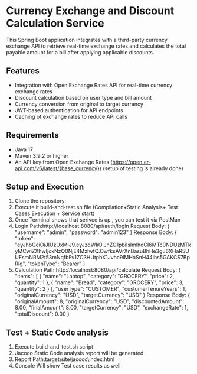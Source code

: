 # Currency Exchange and Discount Calculation Service

This Spring Boot application integrates with a third-party currency exchange API to retrieve real-time exchange rates and calculates the total payable amount for a bill after applying applicable discounts.

## Features

- Integration with Open Exchange Rates API for real-time currency exchange rates
- Discount calculation based on user type and bill amount
- Currency conversion from original to target currency
- JWT-based authentication for API endpoints
- Caching of exchange rates to reduce API calls

## Requirements

- Java 17
- Maven 3.9.2 or higher
- An API key from Open Exchange Rates (https://open.er-api.com/v6/latest/{base_currency}) (setup of testing is already done)

## Setup and Execution

1. Clone the repository:
2. Execute it build-and-test.sh file (Compilation+Static Analysis+ Test Cases Execution + Service start)
3. Once Terminal shows that serivce is up , you can test it via PostMan
4. Login Path:http://localhost:8080/api/auth/login
Request Body:
   {
   "username": "admin",
   "password": "admin123"
   }
Response Body:
   {
   "token": "eyJhbGciOiJIUzUxMiJ9.eyJzdWIiOiJhZG1pbiIsImlhdCI6MTc0NDUzMTkyMCwiZXhwIjoxNzQ0NjE4MzIwfQ.OwfksAVrXnBasuBhHe3gu6XHaR5UUFsmNRM2t53mNqfbFv1ZC3HUtpbX1Jvhc9lMHoSnH44Ihs5GAKCS7BpRlg",
   "tokenType": "Bearer"
   }
5. Calculation Path:http://localhost:8080/api/calculate
Request Body:  {
   "items": [
   {
   "name": "Laptop",
   "category": "GROCERY",
   "price": 2,
   "quantity": 1
   },
   {
   "name": "Bread",
   "category": "GROCERY",
   "price": 3,
   "quantity": 2
   }
   ],
   "userType": "CUSTOMER",
   "customerTenureYears": 1,
   "originalCurrency": "USD",
   "targetCurrency": "USD"
   }
Response Body:
   {
   "originalAmount": 8,
   "originalCurrency": "USD",
   "discountedAmount": 8.00,
   "finalAmount": 8.00,
   "targetCurrency": "USD",
   "exchangeRate": 1,
   "totalDiscount": 0.00
   }


## Test + Static Code analysis

1. Execute build-and-test.sh script
2. Jacoco Static Code analysis report will be generated 
3. Report Path:target\site\jacoco\index.html
4. Console Will show Test case results as well
